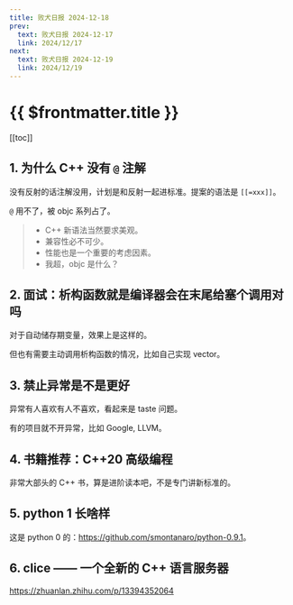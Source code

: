 ```yaml
---
title: 败犬日报 2024-12-18
prev:
  text: 败犬日报 2024-12-17
  link: 2024/12/17
next:
  text: 败犬日报 2024-12-19
  link: 2024/12/19
---
```


# {{ $frontmatter.title }}

[[toc]]

## 1. 为什么 C++ 没有 `@` 注解

没有反射的话注解没用，计划是和反射一起进标准。提案的语法是 `[[=xxx]]`。

`@` 用不了，被 objc 系列占了。

> - C++ 新语法当然要求美观。
> - 兼容性必不可少。
> - 性能也是一个重要的考虑因素。
> - 我超，objc 是什么？

## 2. 面试：析构函数就是编译器会在末尾给塞个调用对吗

对于自动储存期变量，效果上是这样的。

但也有需要主动调用析构函数的情况，比如自己实现 vector。

## 3. 禁止异常是不是更好

异常有人喜欢有人不喜欢，看起来是 taste 问题。

有的项目就不开异常，比如 Google, LLVM。

## 4. 书籍推荐：C++20 高级编程

非常大部头的 C++ 书，算是进阶读本吧，不是专门讲新标准的。

## 5. python 1 长啥样

这是 python 0 的：<https://github.com/smontanaro/python-0.9.1>。

## 6. clice —— 一个全新的 C++ 语言服务器

<https://zhuanlan.zhihu.com/p/13394352064>
